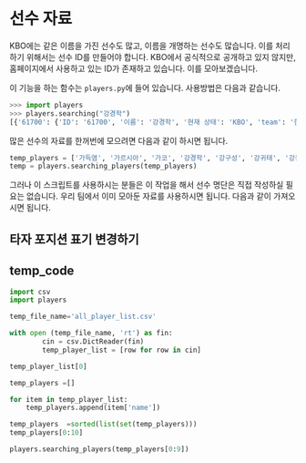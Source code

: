 # 선수 자료

KBO에는 같은 이름을 가진 선수도 많고, 이름을 개명하는 선수도 많습니다. 이를 처리하기 위해서는 선수 ID를 만들어야 합니다. KBO에서 공식적으로 공개하고 있지 않지만, 홈페이지에서 사용하고 있는 ID가 존재하고 있습니다. 이를 모아보겠습니다.

이 기능을 하는 함수는 `players.py`에 들어 있습니다. 사용방법은 다음과 같습니다.

```python
>>> import players
>>> players.searching("강경학")
[{'61700': {'ID': '61700', '이름': '강경학', '현재 상태': 'KBO', 'team': '한화'}}]
```

많은 선수의 자료를 한꺼번에 모으려면 다음과 같이 하시면 됩니다.

```python
temp_players = ['가득염', '가르시아', '가코', '강경학', '강구성', '강귀태', '강동관', '강동수', '강동연', '강동우']
temp = players.searching_players(temp_players)
```

그러나 이 스크립트를 사용하시는 분들은 이 작업을 해서 선수 명단은 직접 작성하실 필요는 없습니다. 우리 팀에서 이미 모아둔 자료를 사용하시면 됩니다. 다음과 같이 가져오시면 됩니다.


## 타자 포지션 표기 변경하기

## temp_code

```python
import csv
import players

temp_file_name='all_player_list.csv'

with open (temp_file_name, 'rt') as fin:
        cin = csv.DictReader(fin)
        temp_player_list = [row for row in cin]

temp_player_list[0]

temp_players =[]

for item in temp_player_list:
    temp_players.append(item['name'])

temp_players  =sorted(list(set(temp_players)))
temp_players[0:10]

players.searching_players(temp_players[0:9])
```

